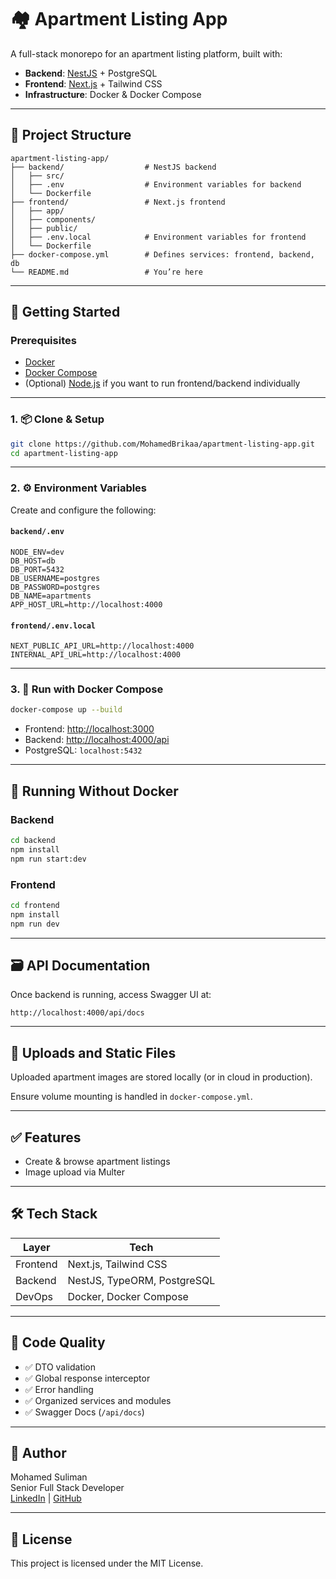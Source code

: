 
# 🏘️ Apartment Listing App

A full-stack monorepo for an apartment listing platform, built with:

- **Backend**: [NestJS](https://nestjs.com/) + PostgreSQL
- **Frontend**: [Next.js](https://nextjs.org/) + Tailwind CSS
- **Infrastructure**: Docker & Docker Compose

---

## 📁 Project Structure

```
apartment-listing-app/
├── backend/                  # NestJS backend
│   ├── src/
│   ├── .env                  # Environment variables for backend
│   └── Dockerfile
├── frontend/                 # Next.js frontend
│   ├── app/
│   ├── components/
│   ├── public/
│   ├── .env.local            # Environment variables for frontend
│   └── Dockerfile
├── docker-compose.yml        # Defines services: frontend, backend, db
└── README.md                 # You’re here
```

---

## 🚀 Getting Started

### Prerequisites

- [Docker](https://www.docker.com/)
- [Docker Compose](https://docs.docker.com/compose/)
- (Optional) [Node.js](https://nodejs.org/) if you want to run frontend/backend individually

---

### 1. 📦 Clone & Setup

```bash
git clone https://github.com/MohamedBrikaa/apartment-listing-app.git
cd apartment-listing-app
```

---

### 2. ⚙️ Environment Variables

Create and configure the following:

#### `backend/.env`

```env
NODE_ENV=dev
DB_HOST=db
DB_PORT=5432
DB_USERNAME=postgres
DB_PASSWORD=postgres
DB_NAME=apartments
APP_HOST_URL=http://localhost:4000
```

#### `frontend/.env.local`

```env
NEXT_PUBLIC_API_URL=http://localhost:4000
INTERNAL_API_URL=http://localhost:4000
```

---

### 3. 🐳 Run with Docker Compose

```bash
docker-compose up --build
```

- Frontend: [http://localhost:3000](http://localhost:3000)
- Backend: [http://localhost:4000/api](http://localhost:4000/api)
- PostgreSQL: `localhost:5432`

---

## 🧪 Running Without Docker

### Backend

```bash
cd backend
npm install
npm run start:dev
```

### Frontend

```bash
cd frontend
npm install
npm run dev
```

---

## 🗃️ API Documentation

Once backend is running, access Swagger UI at:

```
http://localhost:4000/api/docs
```

---

## 📸 Uploads and Static Files

Uploaded apartment images are stored locally (or in cloud in production).

Ensure volume mounting is handled in `docker-compose.yml`.

---

## ✅ Features

- Create & browse apartment listings
- Image upload via Multer

---

## 🛠️ Tech Stack

| Layer       | Tech                          |
|------------|-------------------------------|
| Frontend    | Next.js, Tailwind CSS         |
| Backend     | NestJS, TypeORM, PostgreSQL   |
| DevOps      | Docker, Docker Compose        |

---

## 🧼 Code Quality

- ✅ DTO validation
- ✅ Global response interceptor
- ✅ Error handling
- ✅ Organized services and modules
- ✅ Swagger Docs (`/api/docs`)


---

## 👤 Author

Mohamed Suliman  
Senior Full Stack Developer  
[LinkedIn](https://www.linkedin.com/in/mohamed-brikaa/) | [GitHub](https://github.com/MohamedBrikaa)

---

## 📄 License

This project is licensed under the MIT License.
